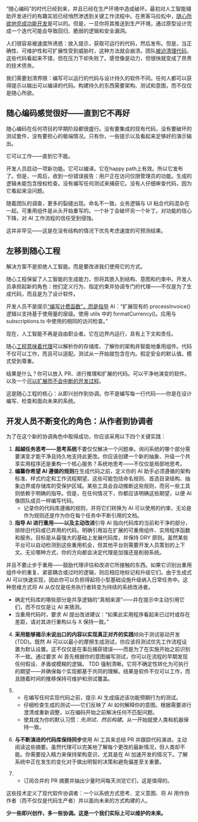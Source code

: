 “随心编码”的时代已经到来，并且已经在生产环境中造成破坏。最初对人工智能辅助开发进行的有趣实验已经悄然渗透到关键工作流程中。在黑客马拉松中，[随心所欲地完成功能开发](https://thenewstack.io/power-apps-plans-feature-vibe-ifies-business-app-dev/)是可以的。但是，一旦你将其推送到生产环境，通过原型设计完成一个迭代可能会导致回归、脆弱的逻辑和安全漏洞。

人们很容易被速度所诱惑：放入提示，获取可运行的代码，然后发布。但是，当正确性、可维护性和可扩展性受到威胁时，这种方法就会崩溃。团队[被迫清理代码](https://thenewstack.io/a-developers-lifecycle-how-i-shifted-my-thinking-and-coding-left/)，这些代码看起来不错，但在压力下却失败了。感觉像是动力，但很快就变成了昂贵的技术债务。

我们需要划清界限：编写可以运行的代码与设计持久的软件不同。任何人都可以获得提示以输出可以编译的代码。构建持久的东西需要架构、测试和意图，而不仅仅是随心所欲。

## 随心编码感觉很好——直到它不再好

随心编码在任何项目的早期阶段都很盛行。没有要集成的现有代码，没有要破坏的测试套件，没有要担心的极端情况。只有你，一些提示以及看起来足够好的演示输出。

它可以工作——直到它不能。

开发人员启动一项新功能。它可以编译。它在happy path上有效。所以它发布了。但是，一周后，收到一份错误报告：用户正在访问仅限管理员的功能。生成的逻辑未能包含授权检查。没有编写任何测试来捕获它。没有人仔细审查代码，因为它看起来没问题。

随着团队的调查，更多的裂缝出现。命名不一致。业务逻辑与 UI 粘合代码混杂在一起。可重用组件是从头开始重写的。一个补丁会破坏另一个补丁。对功能的信心下降，对 AI 工作流程的信任受到侵蚀。

这并非罕见——这是在没有结构的情况下优先考虑速度的可预测结果。

## 左移到随心工程

解决方案不是拒绝人工智能。而是要改进我们使用它的方式。

随心工程保留了人工智能的生成能力，但将其嵌入到结构、意图和约束中。开发人员承担起新的角色：他们定义行为、指定约束并协调专门的代理——不仅是为了生成代码，而且是为了设计软件。

开发人员不是提示[“编写计费函数”，而是指导](https://thenewstack.io/a-software-developers-guide-to-technical-writing/) AI：“扩展现有的 processInvoice() 逻辑以支持基于使用量的层级。使用 utils 中的 formatCurrency()。应用与 subscriptions.ts 中使用的相同的访问检查。”

现在，人工智能不再是自由职业者。它在边界内运行，具有上下文和责任。

随心[工程意味着代理](https://thenewstack.io/ai-alignment-in-practice-what-it-means-and-how-to-get-it/)可以解析你的存储库、了解你的架构并智能地重用组件。代码不仅可以工作，而且可以适配。测试从一开始就包含在内。假定安全的默认值。模式受到尊重。

结果是什么？你可以放入 PR、进行推理和扩展的代码。可以干净地演变的软件。以及一个[可以扩展而不会中断的开发过程](https://thenewstack.io/infrastructure-as-code-increase-security-scale-development/)。

这是随心工程的核心：从即兴创作到协调。你不是编写每一行代码——你是在设计编写、检查和面向未来的系统。

## 开发人员不断变化的角色：从作者到协调者

为了在这个新的协调角色中取得成功，你应该采用以下四个关键实践：

1. **超越任务思考——思考系统**不要仅仅解决一个问题单。询问系统的哪个部分需要演变才能干净且持久地支持此更改。你应该创建一个新的抽象、升级一个共享实用程序还是重构一个核心服务？系统地思考——不仅仅是局部地思考。
2. **编纂你希望 AI 遵循的规则**在生成代码之前，定义你的 AI 助手必须遵循的架构标准、样式约定和工作流程期望。这些可能包括命名规则、首选目录结构、抽象边界或存储库的受保护区域。某些工具会自动推断这些规则，而另一些工具则依赖于明确的指导。但是，在任何情况下，你都应该明确这些期望，以便 AI 像团队成员一样编写代码。
   * 记录你的代码库遵循的规则，并将它们转换为 AI 可以使用的约束，无论是作为规则还是作为你在每个任务中不断引用的文档。
3. **指导 AI 进行重用——以及主动改进**引导 AI 指向代码库的当前和干净的部分，排除旧代码或已弃用的代码。明确引用旨在扩展的可重用组件、实用程序函数和服务。目标是从最强大的基础上发展代码库，并保持 DRY 原则。虽然某些平台可以自动检测到这些重用机会，但其他平台则需要开发人员策划的上下文。无论哪种方式，你的方向都会决定代理是加强还是削弱系统。

并且不要止步于重用——鼓励代理评估和改进它所接触的东西。如果它识别出重用组件中的重复、紧密耦合或过时的逻辑，则应相应地标记和升级它们。由于生成式 AI 可以快速实现，因此你可以负担得起将小型基础设施升级纳入日常任务中。这种思维方式将 AI 从仅仅是任务执行者转变为持续的系统改进者。

* 确定代码库的哪些部分是共享逻辑的“真相来源”——并在提示中主动引用它们，而不仅仅是让 AI 来猜测。
* 当重用代码时，要求 AI 提出改进建议：“如果此实用程序看起来已过时或存在差距，请对其进行重构以与 X 保持一致。”

4. **采用能够揭示未说出口的内容以实现真正对齐的实践**倾向于测试驱动开发 (TDD)。既然 AI 可以以最小的摩擦生成测试，你应该将测试优先工作流程设置为默认设置。这不仅仅是在事后捕获错误——而是为了在实施开始之前识别不一致。通过要求 AI 首先根据你的意图编写测试，你可以在流程的早期发现任何假设、矛盾或模糊的逻辑。
   TDD 强制清晰。它将不确定性转化为可执行的期望——并确保每个实现都基于共同的理解。结果是软件不仅可以工作，而且随着时间的推移保持可维护和测试覆盖。

1. * 在编写任何实现代码之前，提示 AI 生成描述该功能预期行为的测试。
   * 仔细检查生成的测试——它们反映了 AI 如何解释你的意图。根据需要进行澄清或重新调整，以在编码开始之前解决任何不匹配问题。
   * 使其成为你的默认习惯：*先测试，然后构建*。从一开始就使人类和机器保持一致。

5. **与不断演进的代码库保持同步**使用 AI 工具来总结 PR 并跟踪代码演进。主动阅读这些摘要。虽然代理可以完美地了解每个更改的最新情况，但人类却不能。你需要投入精力来保持架构意识，尤其是在 AI 加速开发的情况下。了解系统中正在发生的变化对于做出明智的决策和避免偏差至关重要。

1. * 订阅合并的 PR 摘要并抽出少量时间每天浏览它们，这是值得的。

这些技术定义了现代软件协调者：一个以系统方式思考、定义意图、将 AI 用作协作者（而不仅仅是代码生产者）并以面向未来的方式构建的人。

**少一些即兴创作，多一些协调。这是一个我们实际上可以维护的未来。**